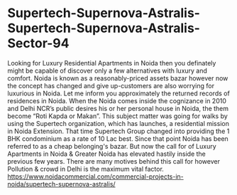 # Supertech-Supernova-Astralis-Supertech-Supernova-Astralis-Sector-94
Looking for Luxury Residential Apartments in Noida then you definately might be capable of discover only a few alternatives with luxury and comfort. Noida is known as a reasonably-priced assets bazar however now the concept has changed and give up-customers are also worrying for luxurious in Noida. Let me inform you approximately the returned records of residences in Noida. When the Noida comes inside the cognizance in 2010 and Delhi NCR’s public desires his or her personal house in Noida, the them become “Roti Kapda or Makan”. This subject matter was going for walks by using the Supertech organization, which has launches, a residential mission in Noida Extension. That time Supertech Group changed into providing the 1 BHK condominium as a rate of 10 Lac best. Since that point Noida has been referred to as a cheap belonging's bazar. But now the call for of Luxury Apartments in Noida &amp; Greater Noida has elevated hastily inside the previous few years. There are many motives behind this call for however Pollution &amp; crowd in Delhi is the maximum vital factor.  https://www.noidacommercial.com/commercial-projects-in-noida/supertech-supernova-astralis/ 
